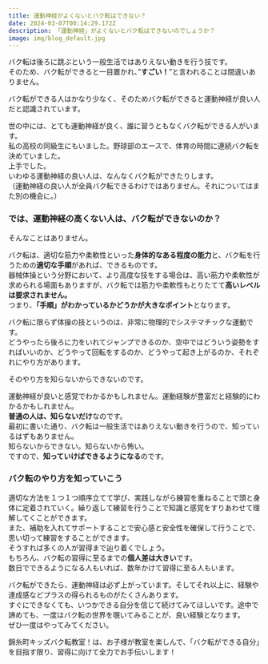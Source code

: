 ```yaml
---
title: 運動神経がよくないとバク転はできない？
date: 2024-03-07T00:14:29.172Z
description: 「運動神経」がよくないとバク転はできないのでしょうか？
image: img/blog_default.jpg
---
```

バク転は後ろに跳ぶという一般生活ではありえない動きを行う技です。\
そのため、バク転ができると一目置かれ、”**すごい！**”と言われることは間違いありません。

バク転ができる人はかなり少なく、そのためバク転ができると運動神経が良い人だと認識されています。

世の中には、とても運動神経が良く、誰に習うともなくバク転ができる人がいます。\
私の高校の同級生にもいました。野球部のエースで、体育の時間に連続バク転を決めていました。\
上手でした。\
いわゆる運動神経の良い人は、なんなくバク転ができたりします。\
（運動神経の良い人が全員バク転できるわけではありません。それについてはまた別の機会に。）

### では、運動神経の高くない人は、バク転ができないのか？

そんなことはありません。

バク転は、適切な筋力や柔軟性といった**身体的なある程度の能力**と、バク転を行うための**適切な手順**があれば、できるものです。\
器械体操という分野において、より高度な技をする場合は、高い筋力や柔軟性が求められる場面もありますが、バク転では筋力や柔軟性もとりたてて**高いレベルは要求されません。**\
つまり、**「手順」がわかっているかどうかが大きなポイント**となります。

バク転に限らず体操の技というのは、非常に物理的でシステマチックな運動です。\
どうやったら後ろに力をいれてジャンプできるのか、空中ではどういう姿勢をすればいいのか、どうやって回転をするのか、どうやって起き上がるのか、それぞれにやり方があります。

そのやり方を知らないからできないのです。

運動神経が良いと感覚でわかるかもしれません。運動経験が豊富だと経験的にわかるかもしれません。\
**普通の人は、知らないだけ**なのです。\
最初に書いた通り、バク転は一般生活ではありえない動きを行うので、知っているはずもありません。\
知らないからできない。知らないから怖い。\
ですので、**知っていけばできるようになる**のです。

### バク転のやり方を知っていこう

適切な方法を１つ１つ順序立てて学び、実践しながら練習を重ねることで頭と身体に定着されていく。繰り返して練習を行うことで知識と感覚をすりあわせて理解してくことができます。\
また、補助を入れてサポートすることで安心感と安全性を確保して行うことで、思い切って練習をすることができます。\
そうすれば多くの人が習得まで辿り着くでしょう。\
もちろん、バク転の習得に至るまでの**個人差は大きい**です。\
数日でできるようになる人もいれば、数年かけて習得に至る人もいます。

バク転ができたら、運動神経は必ず上がっています。そしてそれ以上に、経験や達成感などプラスの得られるものがたくさんあります。\
すぐにできなくても、いつかできる自分を信じて続けてみてほしいです。途中で諦めても、一度はバク転の世界を覗いてみることが、良い経験となります。\
ぜひ一度はやってみてください。

錦糸町キッズバク転教室！は、お子様が教室を楽しんで、「バク転ができる自分」を目指す限り、習得に向けて全力でお手伝いします！
